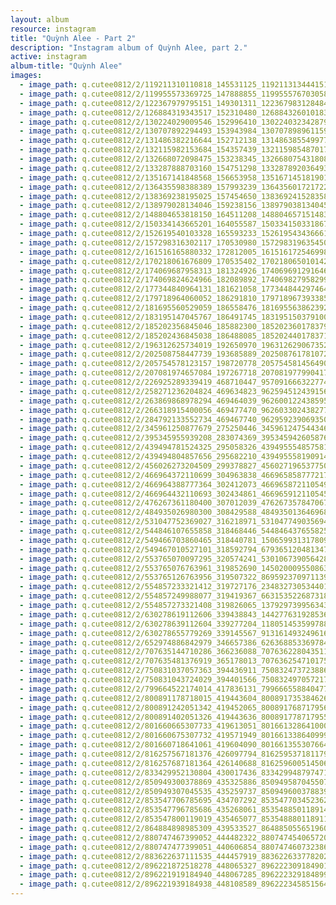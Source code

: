 ```yaml
---
layout: album
resource: instagram
title: "Quỳnh Alee - Part 2"
description: "Instagram album of Quỳnh Alee, part 2."
active: instagram
album-title: "Quỳnh Alee"
images:
  - image_path: q.cutee0812/2/119211310110818_145531125_119211313444151_6020614753783629405_n.jpg
  - image_path: q.cutee0812/2/119955573369725_147888855_119955576703058_6429246828411370963_n.jpg
  - image_path: q.cutee0812/2/122367979795151_149301311_122367983128484_3486835743868758263_n.jpg
  - image_path: q.cutee0812/2/126884319343517_152310480_126884326010183_8292129444475356356_n.jpg
  - image_path: q.cutee0812/2/130224029009546_152996410_130224032342879_322272107504470266_n.jpg
  - image_path: q.cutee0812/2/130707892294493_153943984_130707898961159_2361803612932729301_n.jpg
  - image_path: q.cutee0812/2/131486382216644_152712138_131486385549977_7700392019219381556_n.jpg
  - image_path: q.cutee0812/2/132115982153684_154357439_132115985487017_3939172157676881578_n.jpg
  - image_path: q.cutee0812/2/132668072098475_153238345_132668075431808_5455286219156007056_n.jpg
  - image_path: q.cutee0812/2/133287888703160_154751298_133287892036493_3828085004730793351_n.jpg
  - image_path: q.cutee0812/2/135167141848568_156653958_135167145181901_773311071486667344_n.jpg
  - image_path: q.cutee0812/2/136435598388389_157993239_136435601721722_1982317401607980312_n.jpg
  - image_path: q.cutee0812/2/138369238195025_157454650_138369241528358_7437840472141847418_n.jpg
  - image_path: q.cutee0812/2/138979028134046_159238156_138979038134045_2928798304722547004_n.jpg
  - image_path: q.cutee0812/2/148804653818150_164511208_148804657151483_5316836215883871372_n.jpg
  - image_path: q.cutee0812/2/150334143665201_164055587_150334150331867_7980296268571842304_n.jpg
  - image_path: q.cutee0812/2/152619540103328_165593233_152619543436661_7494788678388217166_n.jpg
  - image_path: q.cutee0812/2/157298316302117_170530980_157298319635450_45024945205997284_n.jpg
  - image_path: q.cutee0812/2/161516165880332_172812005_161516172546998_7930822275548926541_n.jpg
  - image_path: q.cutee0812/2/170218061676809_170535402_170218065010142_7851207959209405790_n.jpg
  - image_path: q.cutee0812/2/174069687958313_181324926_174069691291646_7493856914601485182_n.jpg
  - image_path: q.cutee0812/2/174069824624966_182089892_174069827958299_1128755990018609578_n.jpg
  - image_path: q.cutee0812/2/177344840964131_181621058_177344844297464_9057163500494225461_n.jpg
  - image_path: q.cutee0812/2/179718964060052_186291810_179718967393385_4959376403929297107_n.jpg
  - image_path: q.cutee0812/2/181695560529059_186558476_181695563862392_6692449588019985272_n.jpg
  - image_path: q.cutee0812/2/183195147045767_186491745_183195150379100_4455225488872812361_n.jpg
  - image_path: q.cutee0812/2/185202356845046_185882300_185202360178379_6042918114983566981_n.jpg
  - image_path: q.cutee0812/2/185202436845038_186488085_185202440178371_9100889693155100094_n.jpg
  - image_path: q.cutee0812/2/196312625734019_192650970_196312629067352_7541979228410615629_n.jpg
  - image_path: q.cutee0812/2/202508758447739_193685889_202508761781072_1584181985328553601_n.jpg
  - image_path: q.cutee0812/2/205754578123157_198720778_205754581456490_4391901805500271656_n.jpg
  - image_path: q.cutee0812/2/207081974657084_197267718_207081977990417_2369622227401197225_n.jpg
  - image_path: q.cutee0812/2/226925289339419_468710447_957091666322774_5463890264036893895_n.jpg
  - image_path: q.cutee0812/2/258271236204824_469634823_962594512439156_9198841117448198964_n.jpg
  - image_path: q.cutee0812/2/263869868978294_469464039_962600122438595_5726785701917295778_n.jpg
  - image_path: q.cutee0812/2/266318915400056_469477470_962603302438277_6438043460232104603_n.jpg
  - image_path: q.cutee0812/2/284792133552734_469467740_962959239069350_509060454974012932_n.jpg
  - image_path: q.cutee0812/2/345961250877679_275250446_345961247544346_1358206703760041101_n.jpg
  - image_path: q.cutee0812/2/395345955939208_283074369_395345942605876_786455633031035627_n.jpg
  - image_path: q.cutee0812/2/439494781524325_295058326_439495554857581_2602163252897980230_n.jpg
  - image_path: q.cutee0812/2/439494804857656_295682210_439495558190914_6381103633645696940_n.jpg
  - image_path: q.cutee0812/2/456026273204509_299378827_456027196537750_900074045462663821_n.jpg
  - image_path: q.cutee0812/2/466964372110699_304963838_466965858777217_8007342688696567553_n.jpg
  - image_path: q.cutee0812/2/466964388777364_302412073_466965872110549_5057255118013496262_n.jpg
  - image_path: q.cutee0812/2/466964432110693_302434861_466965912110545_7527894815916180518_n.jpg
  - image_path: q.cutee0812/2/476267361180400_307012039_476267357847067_5748906207352660785_n.jpg
  - image_path: q.cutee0812/2/484935026980300_308429588_484935013646968_1307735202628118713_n.jpg
  - image_path: q.cutee0812/2/531047752369027_316218971_531047749035694_5967943452449606341_n.jpg
  - image_path: q.cutee0812/2/544846107655858_318468446_544846437655825_2475759317929164304_n.jpg
  - image_path: q.cutee0812/2/549466703860465_318440781_1506599313178093_5833222770368018624_n.jpg
  - image_path: q.cutee0812/2/549467010527101_318592794_679365120481347_4191930594104846950_n.jpg
  - image_path: q.cutee0812/2/553765070097295_320574241_530106739056428_6845504666209954257_n.jpg
  - image_path: q.cutee0812/2/553765076763961_319852690_1450200095508637_4389331790675679503_n.jpg
  - image_path: q.cutee0812/2/553765126763956_319507322_869592370971139_1202090290338203054_n.jpg
  - image_path: q.cutee0812/2/554857233321412_319727176_2348327305344013_7494878574483711371_n.jpg
  - image_path: q.cutee0812/2/554857249988077_319419367_6631535226873188_4055029879077634493_n.jpg
  - image_path: q.cutee0812/2/554857273321408_319826065_1379297399563437_6241602731621446692_n.jpg
  - image_path: q.cutee0812/2/630278619112606_339438843_144277631928536_6518693340868101897_n.jpg
  - image_path: q.cutee0812/2/630278639112604_339277204_1180514535997888_8346177608649898526_n.jpg
  - image_path: q.cutee0812/2/630278655779269_339145567_913161493249616_3011683074558780172_n.jpg
  - image_path: q.cutee0812/2/652974886842979_346657386_6263688533697846_263793023479692376_n.jpg
  - image_path: q.cutee0812/2/707635144710286_366236088_707636228043511_7831066234287790476_n.jpg
  - image_path: q.cutee0812/2/707635481376919_365178013_707636254710175_6691268263751443843_n.jpg
  - image_path: q.cutee0812/2/750831037057363_394436911_750832473723886_953482620495476732_n.jpg
  - image_path: q.cutee0812/2/750831043724029_394401566_750832497057217_3410107199575388216_n.jpg
  - image_path: q.cutee0812/2/799664522174014_417836131_799666558840477_5937684824798284631_n.jpg
  - image_path: q.cutee0812/2/800891178718015_419443604_800891735384626_6617163129770985744_n.jpg
  - image_path: q.cutee0812/2/800891242051342_419452065_800891768717956_2548731532911998707_n.jpg
  - image_path: q.cutee0812/2/800891402051326_419443636_800891778717955_3903811188877951548_n.jpg
  - image_path: q.cutee0812/2/801660665307733_419613051_801661328641000_8020210780632518517_n.jpg
  - image_path: q.cutee0812/2/801660675307732_419571949_801661338640999_2674087031193456307_n.jpg
  - image_path: q.cutee0812/2/801660718641061_419604090_801661355307664_3237301524829533804_n.jpg
  - image_path: q.cutee0812/2/816257567181376_426097794_816259537181179_8612641029221380929_n.jpg
  - image_path: q.cutee0812/2/816257687181364_426140688_816259600514506_6313334748011958317_n.jpg
  - image_path: q.cutee0812/2/833429952130804_430017436_833429948797471_7149317147622575929_n.jpg
  - image_path: q.cutee0812/2/850949300378869_435325886_850949587045507_9131023232271271406_n.jpg
  - image_path: q.cutee0812/2/850949307045535_435259737_850949600378839_8676058915030645970_n.jpg
  - image_path: q.cutee0812/2/853547706785695_434707292_853547703452362_8948355393106772214_n.jpg
  - image_path: q.cutee0812/2/853547796785686_435268061_853548850118914_8590613188345783658_n.jpg
  - image_path: q.cutee0812/2/853547800119019_435465077_853548880118911_8440701401807579875_n.jpg
  - image_path: q.cutee0812/2/864884898985309_439533527_864885055651960_9181170148943924178_n.jpg
  - image_path: q.cutee0812/2/880747467399052_444482322_880747454065720_8066460162116060425_n.jpg
  - image_path: q.cutee0812/2/880747477399051_440606854_880747460732386_6924527089444734518_n.jpg
  - image_path: q.cutee0812/2/883622637111535_444457919_883622633778202_7454331453185013380_n.jpg
  - image_path: q.cutee0812/2/896221872518278_448065327_896222309184901_455596475922809110_n.jpg
  - image_path: q.cutee0812/2/896221919184940_448067285_896222329184899_8476047429138763422_n.jpg
  - image_path: q.cutee0812/2/896221939184938_448108589_896222345851564_3273207874889848931_n.jpg
---
```

